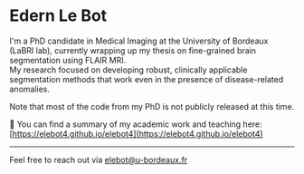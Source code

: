 # Edern Le Bot

I'm a PhD candidate in Medical Imaging at the University of Bordeaux (LaBRI lab), currently wrapping up my thesis on fine-grained brain segmentation using FLAIR MRI.  
My research focused on developing robust, clinically applicable segmentation methods that work even in the presence of disease-related anomalies.

Note that most of the code from my PhD is not publicly released at this time.

📄 You can find a summary of my academic work and teaching here:  
[https://elebot4.github.io/elebot4](https://elebot4.github.io/elebot4)

-------

Feel free to reach out via [elebot@u-bordeaux.fr](mailto:elebot@u-bordeaux.fr)
